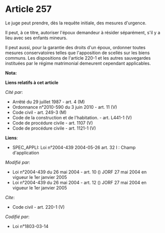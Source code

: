 # Article 257

Le juge peut prendre, dès la requête initiale, des mesures d'urgence. 

Il peut, à ce titre, autoriser l'époux demandeur à résider séparément, s'il y a lieu avec ses enfants mineurs. 

Il peut aussi, pour la garantie des droits d'un époux, ordonner toutes mesures conservatoires telles que l'apposition de
scellés sur les biens communs. Les dispositions de l'article 220-1 et les autres sauvegardes instituées par le régime
matrimonial demeurent cependant applicables.

**Nota:**



**Liens relatifs à cet article**

_Cité par_:

  - Arrêté du 29 juillet 1987 - art. 4 (M)
  - Ordonnance n°2010-590 du 3 juin 2010 - art. 11 (V)
  - Code civil - art. 249-3 (M)
  - Code de la construction et de l'habitation. - art. L441-1 (V)
  - Code de procédure civile - art. 1107 (V)
  - Code de procédure civile - art. 1121-1 (V)

**Liens**:

  - SPEC_APPLI: Loi n°2004-439 2004-05-26 art. 32 I : Champ d'application

_Modifié par_:

  - Loi n°2004-439 du 26 mai 2004 - art. 10 () JORF 27 mai 2004 en vigueur le 1er janvier 2005
  - Loi n°2004-439 du 26 mai 2004 - art. 12 () JORF 27 mai 2004 en vigueur le 1er janvier 2005

_Cite_:

  - Code civil - art. 220-1 (V)

_Codifié par_:

  - Loi n°1803-03-14

